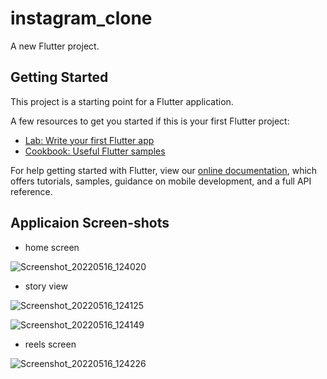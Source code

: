 # instagram_clone

A new Flutter project.

## Getting Started

This project is a starting point for a Flutter application.

A few resources to get you started if this is your first Flutter project:

- [Lab: Write your first Flutter app](https://flutter.dev/docs/get-started/codelab)
- [Cookbook: Useful Flutter samples](https://flutter.dev/docs/cookbook)

For help getting started with Flutter, view our
[online documentation](https://flutter.dev/docs), which offers tutorials,
samples, guidance on mobile development, and a full API reference.

## Applicaion Screen-shots

- home screen

 ![Screenshot_20220516_124020](https://user-images.githubusercontent.com/105360282/168538716-7b19a7d2-854c-47d2-9a1a-a7f1d65e3437.png)

- story view

![Screenshot_20220516_124125](https://user-images.githubusercontent.com/105360282/168538862-b6aab2c3-9c1d-445e-8905-70ae93c90c8e.png)

![Screenshot_20220516_124149](https://user-images.githubusercontent.com/105360282/168538879-cba6a26f-856b-4cd0-a9d5-09c1235cfb6e.png)

- reels screen

![Screenshot_20220516_124226](https://user-images.githubusercontent.com/105360282/168538902-a0be858a-fa4e-480d-b453-7a1fdfeeb5ef.png)

